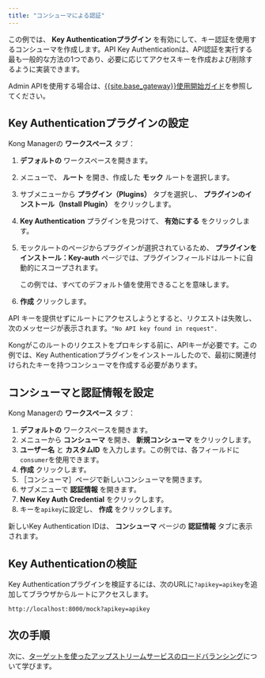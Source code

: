 ```yaml
---
title: "コンシューマによる認証"
---
```

この例では、 **Key Authenticationプラグイン** を有効にして、キー認証を使用するコンシューマを作成します。API Key Authenticationは、API認証を実行する最も一般的な方法の1つであり、必要に応じてアクセスキーを作成および削除するように実装できます。

Admin APIを使用する場合は、[{{site.base_gateway}}使用開始ガイド](/gateway/latest/get-started/key-authentication/)を参照してください。

Key Authenticationプラグインの設定
--------------------------

Kong Managerの **ワークスペース** タブ：

1. **デフォルトの** ワークスペースを開きます。

2. メニューで、 **ルート** を開き、作成した **モック** ルートを選択します。

3. サブメニューから **プラグイン（Plugins）** タブを選択し、 **プラグインのインストール（Install Plugin）** をクリックします。

4. **Key Authentication** プラグインを見つけて、 **有効にする** をクリックします。

5. モックルートのページからプラグインが選択されているため、 **プラグインをインストール：Key\-auth** ページでは、プラグインフィールドはルートに自動的にスコープされます。

   この例では、すべてのデフォルト値を使用できることを意味します。
6. **作成** クリックします。

API キーを提供せずにルートにアクセスしようとすると、リクエストは失敗し、次のメッセージが表示されます。`"No API key found in request".`

Kongがこのルートのリクエストをプロキシする前に、APIキーが必要です。この例では、Key Authenticationプラグインをインストールしたので、最初に関連付けられたキーを持つコンシューマを作成する必要があります。

コンシューマと認証情報を設定
--------------

Kong Managerの **ワークスペース** タブ：

1. **デフォルトの** ワークスペースを開きます。
2. メニューから **コンシューマ** を開き、 **新規コンシューマ** をクリックします。
3. **ユーザー名** と **カスタムID** を入力します。この例では、各フィールドに`consumer`を使用できます。
4. **作成** クリックします。
5. ［コンシューマ］ページで新しいコンシューマを開きます。
6. サブメニューで **認証情報** を開きます。
7. **New Key Auth Credential** をクリックします。
8. キーを`apikey`に設定し、 **作成** をクリックします。

新しいKey Authentication IDは、 **コンシューマ** ページの **認証情報** タブに表示されます。

Key Authenticationの検証
---------------------

Key Authenticationプラグインを検証するには、次のURLに`?apikey=apikey`を追加してブラウザからルートにアクセスします。

    http://localhost:8000/mock?apikey=apikey

次の手順
----

次に、[ターゲットを使ったアップストリームサービスのロードバランシング](/gateway/{{page.release}}/kong-manager/get-started/load-balancing/)について学びます。

